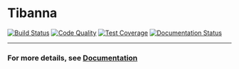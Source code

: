 # Tibanna

[![Build Status](https://travis-ci.org/4dn-dcic/tibanna.svg?branch=master)](https://travis-ci.org/4dn-dcic/tibanna) [![Code Quality](https://api.codacy.com/project/badge/Grade/d2946b5bc0704e5c9a4893426a7e0314)](https://www.codacy.com/app/4dn/tibanna?utm_source=github.com&amp;utm_medium=referral&amp;utm_content=4dn-dcic/tibanna&amp;utm_campaign=Badge_Grade) [![Test Coverage](https://api.codacy.com/project/badge/Coverage/d2946b5bc0704e5c9a4893426a7e0314)](https://www.codacy.com/app/4dn/tibanna?utm_source=github.com&amp;utm_medium=referral&amp;utm_content=4dn-dcic/tibanna&amp;utm_campaign=Badge_Coverage) [![Documentation Status](https://readthedocs.org/projects/tibanna/badge/?version=latest)](https://tibanna.readthedocs.io/en/latest/?badge=latest)

***

### For more details, see [**Documentation**](http://tibanna.readthedocs.io/en/latest)
